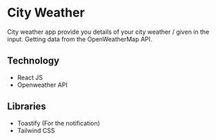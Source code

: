 # City Weather

City weather app provide you details of your city weather / given in the input. Getting data from the OpenWeatherMap API.

## Technology

- React JS
- Openweather API

## Libraries

- Toastify (For the notification)
- Tailwind CSS
